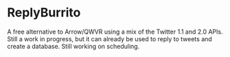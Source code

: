 # ReplyBurrito
A free alternative to Arrow/QWVR using a mix of the Twitter 1.1 and 2.0 APIs.  
Still a work in progress, but it can already be used to reply to tweets and create a database. Still working on scheduling.